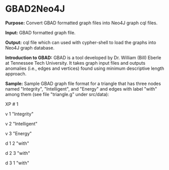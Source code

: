 # GBAD2Neo4J

<b>Purpose:</b>
Convert GBAD formatted graph files into Neo4J graph cql files.

<b>Input:</b> GBAD formatted graph file.

<b>Output:</b> cql file which can used with cypher-shell to load the graphs into Neo4J graph database.

<b>Introduction to GBAD:</b>
GBAD is a tool developed by Dr. William (Bill) Eberle at Tennessee Tech University. It takes graph input files and outputs anomalies (i.e., edges and vertices) found using minimum descriptive length approach.

<b>Sample:</b> Sample GBAD graph file format for a triangle that has three nodes named "Integrity", "Intelligent", and "Energy"
and edges with label "with" among them (see file "triangle.g" under src/data):

XP # 1

v 1 "Integrity"

v 2 "Intelligent"

v 3 "Energy"

d 1 2 "with"

d 2 3 "with"

d 3 1 "with"



